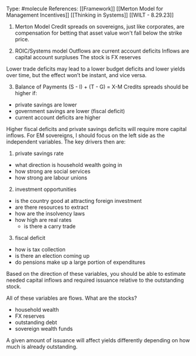 Type: #molecule 
References: [[Framework]]
[[Merton Model for Management Incentives]]
[[Thinking in Systems]]
[[WILT - 8.29.23]]

1) Merton Model
Credit spreads on sovereigns, just like corporates, are compensation for betting that asset value won't fall below the strike price. 

2) ROIC/Systems model
Outflows are current account deficits
Inflows are capital account surpluses
The stock is FX reserves

Lower trade deficits may lead to a lower budget deficits and lower yields over time, but the effect won’t be instant, and vice versa. 

3) Balance of Payments
(S - I) + (T - G) = X-M
Credits spreads should be higher if:
- private savings are lower
- government savings are lower (fiscal deficit)
- current account deficits are higher

Higher fiscal deficits and private savings deficits will require more capital inflows. For EM sovereigns, I should focus on the left side as the independent variables. The key drivers then are: 
1) private savings rate
- what direction is household wealth going in
- how strong are social services
- how strong are labour unions

2) investment opportunities
- is the country good at attracting foreign investment
- are there resources to extract
- how are the insolvency laws
- how high are real rates
	- is there a carry trade

3) fiscal deficit
- how is tax collection
- is there an election coming up
- do pensions make up a large portion of expenditures

Based on the direction of these variables, you should be able to estimate needed capital inflows and required issuance relative to the outstanding stock. 

All of these variables are flows. What are the stocks?
- household wealth
- FX reserves
- outstanding debt
- sovereign wealth funds

A given amount of issuance will affect yields differently depending on how much is already outstanding. 